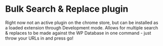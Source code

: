 # Bulk Search & Replace plugin

Right now not an active plugin on the chrome store, but can be installed as a loaded extension through Development mode. Allows for multiple search & replaces to be made against the WP Database in one command - just throw your URLs in and press go!
